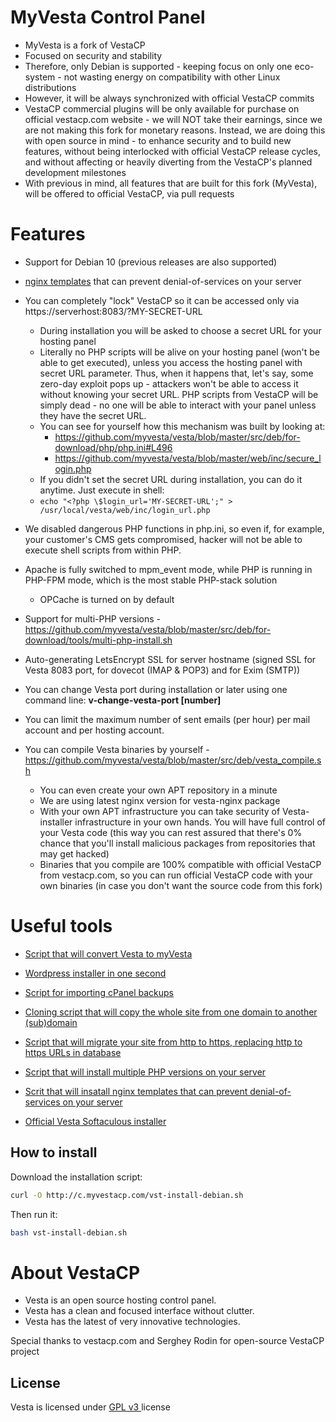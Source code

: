 MyVesta Control Panel
==================================================

* MyVesta is a fork of VestaCP
* Focused on security and stability
* Therefore, only Debian is supported - keeping focus on only one eco-system - not wasting energy on compatibility with other Linux distributions
* However, it will be always synchronized with official VestaCP commits
* VestaCP commercial plugins will be only available for purchase on official vestacp.com website - we will NOT take their earnings, since we are not making this fork for monetary reasons. Instead, we are doing this with open source in mind - to enhance security and to build new features, without being interlocked with official VestaCP release cycles, and without affecting or heavily diverting from the VestaCP's planned development milestones
* With previous in mind, all features that are built for this fork (MyVesta), will be offered to official VestaCP, via pull requests

Features
==================================================

+ Support for Debian 10 (previous releases are also supported)

+ [nginx templates](https://github.com/myvesta/vesta/blob/master/src/deb/for-download/tools/rate-limit-tpl/install_rate_limit_tpl.sh) that can prevent denial-of-services on your server

+ You can completely "lock" VestaCP so it can be accessed only via https://serverhost:8083/?MY-SECRET-URL
    + During installation you will be asked to choose a secret URL for your hosting panel
    + Literally no PHP scripts will be alive on your hosting panel (won't be able to get executed), unless you access the hosting panel with secret URL parameter. Thus, when it happens that, let's say, some zero-day exploit pops up - attackers won't be able to access it without knowing your secret URL. PHP scripts from VestaCP will be simply dead - no one will be able to interact with your panel unless they have the secret URL.
    + You can see for yourself how this mechanism was built by looking at:
      + https://github.com/myvesta/vesta/blob/master/src/deb/for-download/php/php.ini#L496
      + https://github.com/myvesta/vesta/blob/master/web/inc/secure_login.php
    + If you didn't set the secret URL during installation, you can do it anytime. Just execute in shell:
    + `echo "<?php \$login_url='MY-SECRET-URL';" > /usr/local/vesta/web/inc/login_url.php`

+ We disabled dangerous PHP functions in php.ini, so even if, for example, your customer's CMS gets compromised, hacker will not be able to execute shell scripts from within PHP.

+ Apache is fully switched to mpm_event mode, while PHP is running in PHP-FPM mode, which is the most stable PHP-stack solution
    + OPCache is turned on by default

+ Support for multi-PHP versions - https://github.com/myvesta/vesta/blob/master/src/deb/for-download/tools/multi-php-install.sh

+ Auto-generating LetsEncrypt SSL for server hostname (signed SSL for Vesta 8083 port, for dovecot (IMAP & POP3) and for Exim (SMTP))

+ You can change Vesta port during installation or later using one command line: **v-change-vesta-port [number]**

+ You can limit the maximum number of sent emails (per hour) per mail account and per hosting account.

+ You can compile Vesta binaries by yourself - https://github.com/myvesta/vesta/blob/master/src/deb/vesta_compile.sh
    + You can even create your own APT repository in a minute
    + We are using latest nginx version for vesta-nginx package
    + With your own APT infrastructure you can take security of Vesta-installer infrastructure in your own hands. You will have full control of your Vesta code (this way you can rest assured that there's 0% chance that you'll install malicious packages from repositories that may get hacked)
    + Binaries that you compile are 100% compatible with official VestaCP from vestacp.com, so you can run official VestaCP code with your own binaries (in case you don't want the source code from this fork)

Useful tools
==================================================

+ [Script that will convert Vesta to myVesta](https://github.com/myvesta/vesta/blob/master/src/deb/for-download/tools/convert-vesta-to-myvesta.sh)

+ [Wordpress installer in one second](https://github.com/myvesta/vesta/blob/master/src/deb/for-download/tools/create_wp_https)

+ [Script for importing cPanel backups](https://github.com/myvesta/vesta/blob/master/src/deb/for-download/tools/cpanel-import.sh)

+ [Cloning script that will copy the whole site from one domain to another (sub)domain](https://github.com/myvesta/vesta/blob/master/src/deb/for-download/tools/v-clone-website)

+ [Script that will migrate your site from http to https, replacing http to https URLs in database](https://github.com/myvesta/vesta/blob/master/src/deb/for-download/tools/v-migrate-site-to-https)

+ [Script that will install multiple PHP versions on your server](https://github.com/myvesta/vesta/blob/master/src/deb/for-download/tools/multi-php-install.sh)

+ [Scrit that will insatall nginx templates that can prevent denial-of-services on your server](https://github.com/myvesta/vesta/blob/master/src/deb/for-download/tools/rate-limit-tpl/install_rate_limit_tpl.sh)

+ [Official Vesta Softaculous installer](https://github.com/myvesta/vesta/blob/master/src/deb/for-download/tools/install-softaculous.sh)


How to install
----------------------------
Download the installation script:
```bash
curl -O http://c.myvestacp.com/vst-install-debian.sh
```
Then run it:
```bash
bash vst-install-debian.sh
```

About VestaCP
==================================================

* Vesta is an open source hosting control panel.
* Vesta has a clean and focused interface without clutter.
* Vesta has the latest of very innovative technologies.

Special thanks to vestacp.com and Serghey Rodin for open-source VestaCP project

License
----------------------------
Vesta is licensed under  [GPL v3 ](https://github.com/serghey-rodin/vesta/blob/master/LICENSE) license

